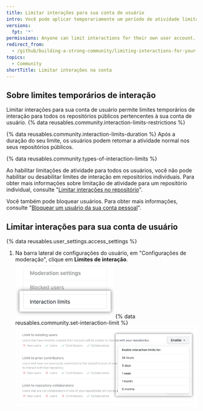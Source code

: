 ```yaml
---
title: Limitar interações para sua conta de usuário
intro: Você pode aplicar temporariamente um período de atividade limitada para certos usuários em todos os repositórios públicos pertencentes à sua conta de usuário.
versions:
  fpt: '*'
permissions: Anyone can limit interactions for their own user account.
redirect_from:
  - /github/building-a-strong-community/limiting-interactions-for-your-user-account
topics:
  - Community
shortTitle: Limitar interações na conta
---
```


## Sobre limites temporários de interação

Limitar interações para sua conta de usuário permite limites temporários de interação para todos os repositórios públicos pertencentes à sua conta de usuário. {% data reusables.community.interaction-limits-restrictions %}

{% data reusables.community.interaction-limits-duration %} Após a duração do seu limite, os usuários podem retomar a atividade normal nos seus repositórios públicos.

{% data reusables.community.types-of-interaction-limits %}

Ao habilitar limitações de atividade para todos os usuários, você não pode habilitar ou desabilitar limites de interação em repositórios individuais. Para obter mais informações sobre limitação de atividade para um repositório individual, consulte "[Limitar interações no repositório](/communities/moderating-comments-and-conversations/limiting-interactions-in-your-repository)".

Você também pode bloquear usuários. Para obter mais informações, consulte "[Bloquear um usuário da sua conta pessoal](/communities/maintaining-your-safety-on-github/blocking-a-user-from-your-personal-account)".

## Limitar interações para sua conta de usuário

{% data reusables.user_settings.access_settings %}
1. Na barra lateral de configurações do usuário, em "Configurações de moderação", clique em **Limites de interação**. ![Aba "Limites de interação" na barra lateral de configurações do usuário](/assets/images/help/settings/settings-sidebar-interaction-limits.png)
{% data reusables.community.set-interaction-limit %}
  ![Opções Temporary interaction limit (Restrições de interação temporárias)](/assets/images/help/settings/user-account-temporary-interaction-limits-options.png)
